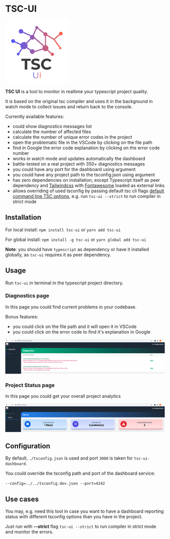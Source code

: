 # TSC-UI

![Logo](./assets/demo/tsc-ui-logo.png)

**TSC UI** is a tool to monitor in realtime your typescript project quality.

It is based on the original tsc compiler and uses it in the background in watch mode to
collect issues and return back to the console.

Currently available features:

- could show diagnostics messages list
- calculate the number of affected files
- calculate the number of unique error codes in the project
- open the problematic file in the VSCode by clicking on the file path
- find in Google the error code explanation by clicking on the error code number
- works in watch mode and updates automatically the dashboard
- battle-tested on a real project with 350+ diagnostics messages
- you could have any port for the dashboard using argument
- you could have any project path to the tsconfig.json using argument
- has zero dependencies on installation, except Typescript itself as peer dependency and [Tailwindcss](https://tailwindcss.com/) with [Fontawesome](https://fontawesome.com/) loaded as external links
- allows overriding of used tsconfig by passing default tsc cli flags [default command line TSC options](https://www.typescriptlang.org/docs/handbook/compiler-options.html), e.g. run `tsc-ui --strict` to run compiler in strict mode

## Installation

For local install: `npm install tsc-ui`  or `yarn add tsc-ui`

For global install: `npm install -g tsc-ui` or `yarn global add tsc-ui`

**Note**: you should have `typescript` as dependency or have it installed globally, 
as `tsc-ui` requires it as peer dependency.

## Usage

Run `tsc-ui` in terminal in the typescript project directory.  

### Diagnostics page

In this page you could find current problems in your codebase.

Bonus features:

- you could click on the file path and it will open it in VSCode
- you could click on the error code to find it's explanation in Google

![Diagnostics](./assets/demo/diagnostics.png)


### Project Status page

In this page you could get your overall project analytics

![Status](./assets/demo/status.png)


## Configuration

By default, `./tsconfig.json` is used and port `3000` is taken for `tsc-ui-dashboard`.

You could override the tsconfig path and port of the dashboard service:

`--config=../../tsconfig.dev.json --port=4242`

## Use cases

You may, e.g. need this tool in case you want to have a dashboard reporting status with different tsconfig options 
than you have in the project.

Just run with **--strict** flag   `tsc-ui --strict` to run compiler in strict mode and monitor the errors.
